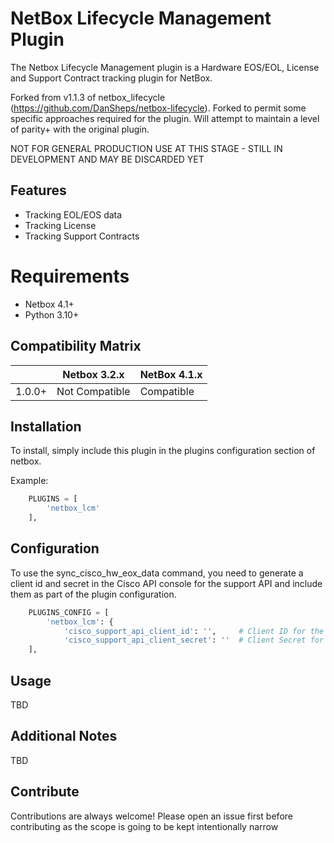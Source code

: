 # NetBox Lifecycle Management Plugin

The Netbox Lifecycle Management plugin is a Hardware EOS/EOL, License and Support Contract tracking plugin for NetBox.

Forked from v1.1.3 of netbox_lifecycle (https://github.com/DanSheps/netbox-lifecycle).  Forked to permit some specific 
approaches required for the plugin.  Will attempt to maintain a level of parity+ with the original plugin.

NOT FOR GENERAL PRODUCTION USE AT THIS STAGE - STILL IN DEVELOPMENT AND MAY BE DISCARDED YET

## Features

* Tracking EOL/EOS data
* Tracking License
* Tracking Support Contracts

# Requirements

* Netbox 4.1+
* Python 3.10+

## Compatibility Matrix

|        | Netbox 3.2.x   | NetBox 4.1.x   | 
|--------|----------------|----------------|
| 1.0.0+ | Not Compatible | Compatible     |

## Installation

To install, simply include this plugin in the plugins configuration section of netbox.

Example:
```python
    PLUGINS = [
        'netbox_lcm'
    ],
```

## Configuration

To use the sync_cisco_hw_eox_data command, you need to generate a client id and secret in the Cisco API console
for the support API and include them as part of the plugin configuration.

```python
    PLUGINS_CONFIG = [
        'netbox_lcm': {
            'cisco_support_api_client_id': '',     # Client ID for the Cisco Support API
            'cisco_support_api_client_secret': ''  # Client Secret for the Cisco Support API
    ],
```

## Usage

TBD

## Additional Notes

TBD

## Contribute

Contributions are always welcome!  Please open an issue first before contributing as the scope is going to be kept
intentionally narrow

